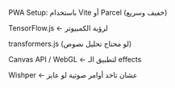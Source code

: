 PWA Setup: باستخدام Vite أو Parcel (خفيف وسريع)

TensorFlow.js ← لرؤية الكمبيوتر

transformers.js (لو محتاج تحليل نصوص)

Canvas API / WebGL ← لتطبيق الـ effects

Wishper ← عشان تاخد أوامر صوتية لو عايز


